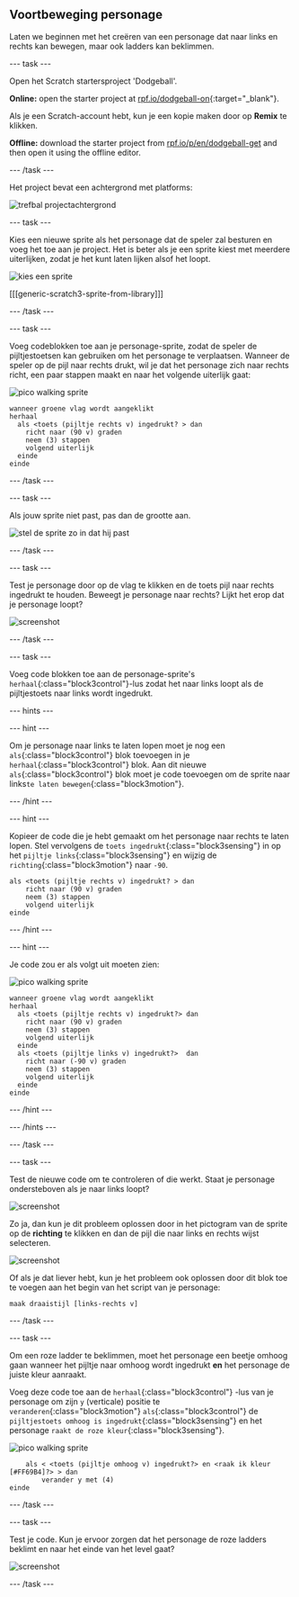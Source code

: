 ## Voortbeweging personage

Laten we beginnen met het creëren van een personage dat naar links en rechts kan bewegen, maar ook ladders kan beklimmen.

\--- task \---

Open het Scratch startersproject 'Dodgeball'.

**Online:** open the starter project at [rpf.io/dodgeball-on](https://rpf.io/dodgeball-on){:target="_blank"}.

Als je een Scratch-account hebt, kun je een kopie maken door op **Remix** te klikken.

**Offline:** download the starter project from [rpf.io/p/en/dodgeball-get](https://rpf.io/p/en/dodgeball-get) and then open it using the offline editor.

\--- /task \---

Het project bevat een achtergrond met platforms:

![trefbal projectachtergrond](images/dodge-background.png)

\--- task \---

Kies een nieuwe sprite als het personage dat de speler zal besturen en voeg het toe aan je project. Het is beter als je een sprite kiest met meerdere uiterlijken, zodat je het kunt laten lijken alsof het loopt.

![kies een sprite](images/dodge-characters.png)

[[[generic-scratch3-sprite-from-library]]]

\--- /task \---

\--- task \---

Voeg codeblokken toe aan je personage-sprite, zodat de speler de pijltjestoetsen kan gebruiken om het personage te verplaatsen. Wanneer de speler op de pijl naar rechts drukt, wil je dat het personage zich naar rechts richt, een paar stappen maakt en naar het volgende uiterlijk gaat:

![pico walking sprite](images/pico_walking_sprite.png)

```blocks3
wanneer groene vlag wordt aangeklikt
herhaal 
  als <toets (pijltje rechts v) ingedrukt? > dan 
    richt naar (90 v) graden
    neem (3) stappen
    volgend uiterlijk
  einde
einde
```

\--- /task \---

\--- task \---

Als jouw sprite niet past, pas dan de grootte aan.

![stel de sprite zo in dat hij past](images/dodge-sprite-size-annotated.png)

\--- /task \---

\--- task \---

Test je personage door op de vlag te klikken en de toets pijl naar rechts ingedrukt te houden. Beweegt je personage naar rechts? Lijkt het erop dat je personage loopt?

![screenshot](images/dodge-walking.png)

\--- /task \---

\--- task \---

Voeg code blokken toe aan de personage-sprite's `herhaal`{:class="block3control"}-lus zodat het naar links loopt als de pijltjestoets naar links wordt ingedrukt.

\--- hints \---

\--- hint \---

Om je personage naar links te laten lopen moet je nog een `als`{:class="block3control"} blok toevoegen in je `herhaal`{:class="block3control"} blok. Aan dit nieuwe `als`{:class="block3control"} blok moet je code toevoegen om de sprite naar links`te laten bewegen`{:class="block3motion"}.

\--- /hint \---

\--- hint \---

Kopieer de code die je hebt gemaakt om het personage naar rechts te laten lopen. Stel vervolgens de `toets ingedrukt`{:class="block3sensing"} in op het `pijltje links`{:class="block3sensing"} en wijzig de `richting`{:class="block3motion"} naar `-90`.

```blocks3
als <toets (pijltje rechts v) ingedrukt? > dan 
    richt naar (90 v) graden
    neem (3) stappen
    volgend uiterlijk
einde
```

\--- /hint \---

\--- hint \---

Je code zou er als volgt uit moeten zien:

![pico walking sprite](images/pico_walking_sprite.png)

```blocks3
wanneer groene vlag wordt aangeklikt
herhaal 
  als <toets (pijltje rechts v) ingedrukt?> dan 
    richt naar (90 v) graden
    neem (3) stappen
    volgend uiterlijk
  einde
  als <toets (pijltje links v) ingedrukt?>  dan 
    richt naar (-90 v) graden
    neem (3) stappen
    volgend uiterlijk
  einde
einde
```

\--- /hint \---

\--- /hints \---

\--- /task \---

\--- task \---

Test de nieuwe code om te controleren of die werkt. Staat je personage ondersteboven als je naar links loopt?

![screenshot](images/dodge-upside-down.png)

Zo ja, dan kun je dit probleem oplossen door in het pictogram van de sprite op de **richting** te klikken en dan de pijl die naar links en rechts wijst selecteren.

![screenshot](images/dodge-left-right-annotated.png)

Of als je dat liever hebt, kun je het probleem ook oplossen door dit blok toe te voegen aan het begin van het script van je personage:

```blocks3
maak draaistijl [links-rechts v]
```

\--- /task \---

\--- task \---

Om een roze ladder te beklimmen, moet het personage een beetje omhoog gaan wanneer het pijltje naar omhoog wordt ingedrukt **en** het personage de juiste kleur aanraakt.

Voeg deze code toe aan de `herhaal`{:class="block3control"} -lus van je personage om zijn `y` (verticale) positie te `veranderen`{:class="block3motion"} `als`{:class="block3control"} de `pijltjestoets omhoog is ingedrukt`{:class="block3sensing"} en het personage `raakt de roze kleur`{:class="block3sensing"}.

![pico walking sprite](images/pico_walking_sprite.png)

```blocks3
    als < <toets (pijltje omhoog v) ingedrukt?> en <raak ik kleur [#FF69B4]?> > dan
        verander y met (4)
einde
```

\--- /task \---

\--- task \---

Test je code. Kun je ervoor zorgen dat het personage de roze ladders beklimt en naar het einde van het level gaat?

![screenshot](images/dodge-test-character.png)

\--- /task \---